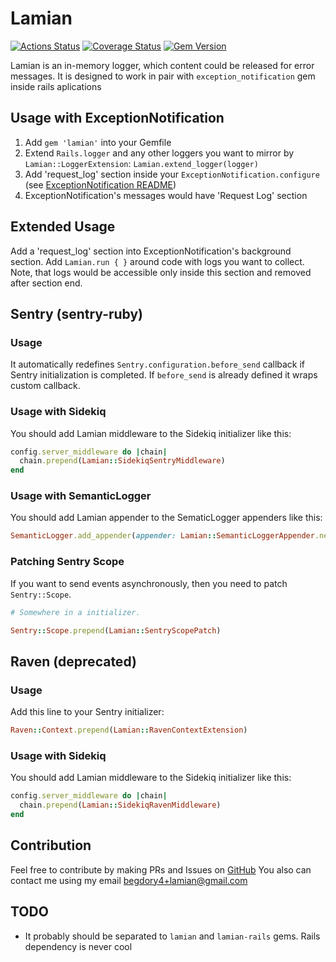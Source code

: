 # Lamian
[![Actions Status](https://github.com/umbrellio/lamian/workflows/Test/badge.svg)](https://github.com/umbrellio/lamian/actions) [![Coverage Status](https://coveralls.io/repos/github/umbrellio/lamian/badge.svg?branch=master)](https://coveralls.io/github/umbrellio/lamian?branch=master) [![Gem Version](https://badge.fury.io/rb/lamian.svg)](https://badge.fury.io/rb/lamian)


Lamian is an in-memory logger, which content could be released for error messages.
It is designed to work in pair with `exception_notification` gem inside rails
aplications

## Usage with ExceptionNotification

1. Add `gem 'lamian'` into your Gemfile
2. Extend `Rails.logger` and any other loggers you want to mirror by
`Lamian::LoggerExtension`: `Lamian.extend_logger(logger)`
3. Add 'request_log' section inside your `ExceptionNotification.configure`
(see [ExceptionNotification README](https://github.com/smartinez87/exception_notification/blob/master/README.md))
4. ExceptionNotification's messages would have 'Request Log' section

## Extended Usage

Add a 'request_log' section into ExceptionNotification's background section.
Add `Lamian.run { }` around code with logs you want to collect. Note, that
logs would be accessible only inside this section and removed after section end.

## Sentry (sentry-ruby)

### Usage

It automatically redefines `Sentry.configuration.before_send` callback
if Sentry initialization is completed. If `before_send` is already defined
it wraps custom callback.

### Usage with Sidekiq

You should add Lamian middleware to the Sidekiq initializer like this:

```ruby
config.server_middleware do |chain|
  chain.prepend(Lamian::SidekiqSentryMiddleware)
end
```

### Usage with SemanticLogger

You should add Lamian appender to the SematicLogger appenders like this:

```ruby
SemanticLogger.add_appender(appender: Lamian::SemanticLoggerAppender.new)
```

### Patching Sentry Scope

If you want to send events asynchronously, then you need to patch `Sentry::Scope`.

```ruby
# Somewhere in a initializer.

Sentry::Scope.prepend(Lamian::SentryScopePatch)
```

## Raven (deprecated)

### Usage

Add this line to your Sentry initializer:

```ruby
Raven::Context.prepend(Lamian::RavenContextExtension)
```

### Usage with Sidekiq

You should add Lamian middleware to the Sidekiq initializer like this:

```ruby
config.server_middleware do |chain|
  chain.prepend(Lamian::SidekiqRavenMiddleware)
end
```

## Contribution

Feel free to contribute by making PRs and Issues on [GitHub](https://github.com/JelF/lamian)
You also can contact me using my email begdory4+lamian@gmail.com

## TODO

- It probably should be separated to `lamian` and `lamian-rails` gems.
Rails dependency is never cool
